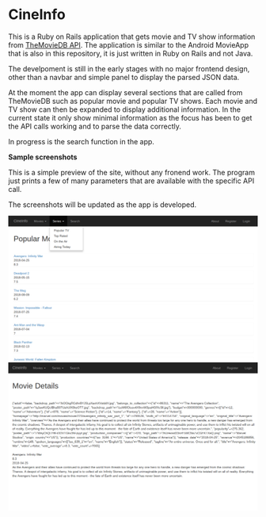 # CineInfo

This is a Ruby on Rails application that gets movie and TV show information from [TheMovieDB API](https://www.themoviedb.org/documentation/api). The application is similar to the Android MovieApp that is also in this repository, it is just written in Ruby on Rails and not Java.

The develpoment is still in the early stages with no major frontend design, other than a navbar and simple panel to display the parsed JSON data.

At the moment the app can display several sections that are called from TheMovieDB such as popular movie and popular TV shows. Each movie and TV show can then be expanded to display additional information. In the current state it only show minimal information as the focus has been to get the API calls working and to parse the data correctly.

In progress is the search function in the app.

**Sample screenshots**

This is a simple preview of the site, without any fronend work. The program just prints a few of many parameters that are available with the specific API call.

The screenshots will be updated as the app is developed.

<img src="Screenshots/Movies_dropdown.png" width="850"> <img src="Screenshots/movies_detail.png" width="850">
